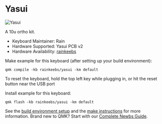# Yasui

![Yasui](https://i.imgur.com/TRFOEkw.png)

A 10u ortho kit.

* Keyboard Maintainer: Rain
* Hardware Supported: Yasui PCB v2
* Hardware Availability: [rainkeebs](https://www.rainkeebs.mx/product/yasui-keyboard-kit)


Make example for this keyboard (after setting up your build environment):

    qmk compile -kb rainkeebs/yasui -km default
    
To reset the keyboard, hold the top left key while plugging in, or hit the reset button near the USB port

Install example for this keyboard:

    qmk flash -kb rainkeebs/yasui -km default

See the [build environment setup](https://docs.qmk.fm/#/getting_started_build_tools) and the [make instructions](https://docs.qmk.fm/#/getting_started_make_guide) for more information. Brand new to QMK? Start with our [Complete Newbs Guide](https://docs.qmk.fm/#/newbs).
